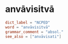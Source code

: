 # anvāvisitvā

``` toml
dict_label = "NCPED"
word = "anvāvisitvā"
grammar_comment = "absol."
see_also = ["anvāvisati"]
```

